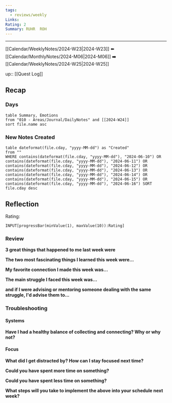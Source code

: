 ```yaml
---
tags:
  - reviews/weekly
Links: 
Rating: 2
Summary: RUHR  ROH
---
```


---

[[Calendar/WeeklyNotes/2024-W23|2024-W23]] ⬅️ [[Calendar/MonthlyNotes/2024-M06|2024-M06]] ➡️ [[Calendar/WeeklyNotes/2024-W25|2024-W25]]

up:: [[Quest Log]]

## Recap

### Days

```dataview
table Summary, Emotions
from "010 - Areas/Journal/DailyNotes" and [[2024-W24]]
sort file.name asc
```

### New Notes Created
```dataview
table dateformat(file.cday, "yyyy-MM-dd") as "Created"
from ""
WHERE contains(dateformat(file.cday, "yyyy-MM-dd"), "2024-06-10") OR contains(dateformat(file.cday, "yyyy-MM-dd"), "2024-06-11") OR contains(dateformat(file.cday, "yyyy-MM-dd"), "2024-06-12") OR contains(dateformat(file.cday, "yyyy-MM-dd"), "2024-06-13") OR contains(dateformat(file.cday, "yyyy-MM-dd"), "2024-06-14") OR contains(dateformat(file.cday, "yyyy-MM-dd"), "2024-06-15") OR contains(dateformat(file.cday, "yyyy-MM-dd"), "2024-06-16") SORT file.cday desc
```

## Reflection
Rating:
```meta-bind
INPUT[progressBar(minValue(1), maxValue(10)):Rating]
```

### Review

**3 great things that happened to me last week were**

**The two most fascinating things I learned this week were...**

**My favorite connection I made this week was...**

**The main struggle I faced this week was...**

**and if I were advising or mentoring someone dealing with the same struggle, I'd advise them to...**


### Troubleshooting

#### Systems

**Have I had a healthy balance of collecting and connecting? Why or why not?**

#### Focus

**What did I get distracted by? How can I stay focused next time?**

**Could you have spent more time on something?**

**Could you have spent less time on something?**

**What steps will you take to implement the above into your schedule next week?**
